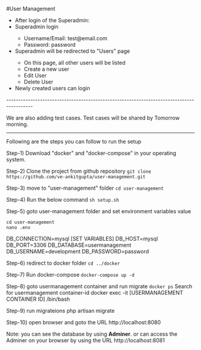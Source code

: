#User Management
<ul>
  <li>After login of the Superadmin:</li>
  <li>Superadmin login</li>
  <ul>
    <li>Username/Email: test@email.com</li>
    <li>Password: password</li>
  </ul>
  <li>Superadmin will be redirected to "Users" page</li>
  <ul>
    <li>On this page, all other users will be listed</li>
    <li>Create a new user</li>
    <li>Edit User</li>
    <li>Delete User</li>
  </ul>  
  <li>Newly created users can login</li>
</ul>
-----------------------------------------------------------------------------------------

We are also adding test cases. Test cases will be shared by Tomorrow morning.

-----------------------------------------------------------------------------------------

Following are the steps you can follow to run the setup

Step-1) Download "docker" and "docker-compose" in your operating system.

Step-2) Clone the project from github repository
```git clone https://github.com/ve-ankitgupta/user-management.git```

Step-3) move to "user-management" folder
```cd user-management```

Step-4) Run the below command
```sh setup.sh```

Step-5) goto user-management folder and set environment variables value
```
cd user-management
nano .env
```

DB_CONNECTION=mysql         [SET VARIABLES]
DB_HOST=mysql
DB_PORT=3306
DB_DATABASE=usermanagement
DB_USERNAME=development
DB_PASSWORD=password

Step-6) redirect to docker folder
```cd ../docker```

Step-7) Run docker-compose
```docker-compose up -d```

Step-8) goto usermanagement container and run migrate
```docker ps```
Search for usermanagement container-id
docker exec -it [USERMANAGEMENT CONTAINER ID] /bin/bash

Step-9) run migrateions
php artisan migrate

Step-10) open browser and goto the URL
http://localhost:8080


Note: you can see the database by using <b>Adminer</b>. or can access the Adminer on your browser by using the URL
http://localhost:8081
